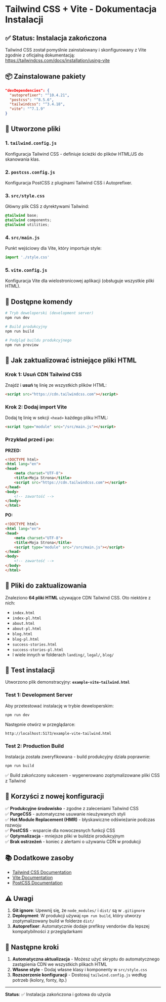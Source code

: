 # Tailwind CSS + Vite - Dokumentacja Instalacji

## ✅ Status: Instalacja zakończona

Tailwind CSS został pomyślnie zainstalowany i skonfigurowany z Vite zgodnie z oficjalną dokumentacją: https://tailwindcss.com/docs/installation/using-vite

## 📦 Zainstalowane pakiety

```json
"devDependencies": {
  "autoprefixer": "^10.4.21",
  "postcss": "^8.5.6",
  "tailwindcss": "^3.4.18",
  "vite": "^7.1.9"
}
```

## 📁 Utworzone pliki

### 1. `tailwind.config.js`
Konfiguracja Tailwind CSS - definiuje ścieżki do plików HTML/JS do skanowania klas.

### 2. `postcss.config.js`
Konfiguracja PostCSS z pluginami Tailwind CSS i Autoprefixer.

### 3. `src/style.css`
Główny plik CSS z dyrektywami Tailwind:
```css
@tailwind base;
@tailwind components;
@tailwind utilities;
```

### 4. `src/main.js`
Punkt wejściowy dla Vite, który importuje style:
```javascript
import './style.css'
```

### 5. `vite.config.js`
Konfiguracja Vite dla wielostronicowej aplikacji (obsługuje wszystkie pliki HTML).

## 🔧 Dostępne komendy

```bash
# Tryb deweloperski (development server)
npm run dev

# Build produkcyjny
npm run build

# Podgląd buildu produkcyjnego
npm run preview
```

## 🔄 Jak zaktualizować istniejące pliki HTML

### Krok 1: Usuń CDN Tailwind CSS
Znajdź i **usuń** tę linię ze wszystkich plików HTML:
```html
<script src="https://cdn.tailwindcss.com"></script>
```

### Krok 2: Dodaj import Vite
Dodaj tę linię w sekcji `<head>` każdego pliku HTML:
```html
<script type="module" src="/src/main.js"></script>
```

### Przykład przed i po:

**PRZED:**
```html
<!DOCTYPE html>
<html lang="en">
<head>
    <meta charset="UTF-8">
    <title>Moja Strona</title>
    <script src="https://cdn.tailwindcss.com"></script>
</head>
<body>
    <!-- zawartość -->
</body>
</html>
```

**PO:**
```html
<!DOCTYPE html>
<html lang="en">
<head>
    <meta charset="UTF-8">
    <title>Moja Strona</title>
    <script type="module" src="/src/main.js"></script>
</head>
<body>
    <!-- zawartość -->
</body>
</html>
```

## 📝 Pliki do zaktualizowania

Znaleziono **64 pliki HTML** używające CDN Tailwind CSS. Oto niektóre z nich:
- `index.html`
- `index-pl.html`
- `about.html`
- `about-pl.html`
- `blog.html`
- `blog-pl.html`
- `success-stories.html`
- `success-stories-pl.html`
- I wiele innych w folderach `landing/`, `legal/`, `blog/`

## 🧪 Test instalacji

Utworzono plik demonstracyjny: **`example-vite-tailwind.html`**

### Test 1: Development Server
Aby przetestować instalację w trybie deweloperskim:
```bash
npm run dev
```

Następnie otwórz w przeglądarce:
```
http://localhost:5173/example-vite-tailwind.html
```

### Test 2: Production Build
Instalacja została zweryfikowana - build produkcyjny działa poprawnie:
```bash
npm run build
```
✅ Build zakończony sukcesem - wygenerowano zoptymalizowane pliki CSS z Tailwind

## 🎯 Korzyści z nowej konfiguracji

✅ **Produkcyjne środowisko** - zgodne z zaleceniami Tailwind CSS  
✅ **PurgeCSS** - automatyczne usuwanie nieużywanych styli  
✅ **Hot Module Replacement (HMR)** - błyskawiczne odświeżanie podczas rozwoju  
✅ **PostCSS** - wsparcie dla nowoczesnych funkcji CSS  
✅ **Optymalizacja** - mniejsze pliki w buildzie produkcyjnym  
✅ **Brak ostrzeżeń** - koniec z alertami o używaniu CDN w produkcji  

## 📚 Dodatkowe zasoby

- [Tailwind CSS Documentation](https://tailwindcss.com/docs)
- [Vite Documentation](https://vitejs.dev/)
- [PostCSS Documentation](https://postcss.org/)

## ⚠️ Uwagi

1. **Git ignore**: Upewnij się, że `node_modules/` i `dist/` są w `.gitignore`
2. **Deployment**: W produkcji używaj `npm run build`, który utworzy zoptymalizowany build w folderze `dist/`
3. **Autoprefixer**: Automatycznie dodaje prefiksy vendorów dla lepszej kompatybilności z przeglądarkami

## 🚀 Następne kroki

1. **Automatyczna aktualizacja** - Możesz użyć skryptu do automatycznego zastąpienia CDN we wszystkich plikach HTML
2. **Własne style** - Dodaj własne klasy i komponenty w `src/style.css`
3. **Rozszerzenie konfiguracji** - Dostosuj `tailwind.config.js` według potrzeb (kolory, fonty, itp.)

---

**Status**: ✅ Instalacja zakończona i gotowa do użycia
